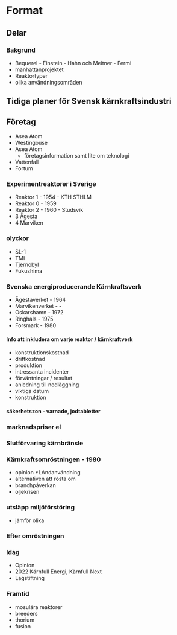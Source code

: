 # Format
## Delar

### Bakgrund
* Bequerel - Einstein - Hahn och Meitner - Fermi
* manhattanprojektet
* Reaktortyper
* olika användningsområden

## Tidiga planer för Svensk kärnkraftsindustri

## Företag
* Asea Atom
* Westingouse
* Asea Atom
  * företagsinformation samt lite om teknologi
* Vattenfall
* Fortum

### Experimentreaktorer i Sverige
* Reaktor 1 - 1954 - KTH STHLM
* Reaktor 0 - 1959
* Reaktor 2 - 1960 - Studsvik
* 3 Ågesta
* 4 Marviken

### olyckor
* SL-1
* TMI
* Tjernobyl
* Fukushima

### Svenska energiproducerande Kärnkraftsverk
* Ågestaverket - 1964
* Marvikenverket - -
* Oskarshamn - 1972
* Ringhals - 1975
* Forsmark - 1980

#### Info att inkludera om varje reaktor / kärnkraftverk
* konstruktionskostnad
* driftkostnad
* produktion
* intressanta incidenter
* förväntningar / resultat
* anledning till nedläggning
* viktiga datum
* konstruktion


#### säkerhetszon - varnade, jodtabletter

### marknadspriser el

### Slutförvaring kärnbränsle

### Kärnkraftsomröstningen - 1980
* opinion
  *LAndanvändning
* alternativen att rösta om
* branchpåverkan
* oljekrisen

### utsläpp miljöförstöring
* jämför olika

### Efter omröstningen

### Idag
* Opinion
* 2022 Kärnfull Energi, Kärnfull Next
* Lagstiftning

### Framtid
* mosulära reaktorer
* breeders
* thorium
* fusion


